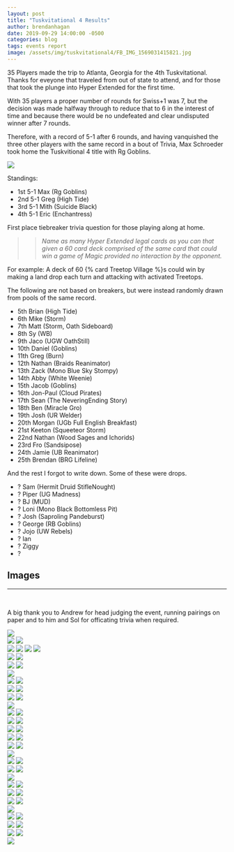 ```yaml
---
layout: post
title: "Tuskvitational 4 Results"
author: brendanhagan
date: 2019-09-29 14:00:00 -0500
categories: blog
tags: events report
image: /assets/img/tuskvitational4/FB_IMG_1569031415821.jpg
---
```


35 Players made the trip to Atlanta, Georgia for the 4th Tuskvitational. Thanks for eveyone that traveled from out of state to attend, and for those that took the plunge into Hyper Extended for the first time.

With 35 players a proper number of rounds for Swiss+1 was 7, but the decision was made halfway through to reduce that to 6 in the interest of time and because there would be no undefeated and clear undisputed winner after 7 rounds.

Therefore, with a record of 5-1 after 6 rounds, and having vanquished the three other players with the same record in a bout of Trivia, Max Schroeder took home the Tuskvitional 4 title with Rg Goblins.

<img src="/assets/img/tuskvitational4/IMG_20190920_220300.jpg">

Standings:

- 1st 5-1 Max (Rg Goblins)
- 2nd 5-1 Greg (High Tide)
- 3rd 5-1 Mith (Suicide Black)
- 4th 5-1 Eric (Enchantress)

First place tiebreaker trivia question for those playing along at home.

>> _Name as many Hyper Extended legal cards as you can that given a 60 card deck comprised of the same card that could win a game of Magic provided no interaction by the opponent._

For example: A deck of 60 {% card Treetop Village %}s could win by making a land drop each turn and attacking with activated Treetops.

The following are not based on breakers, but were instead randomly drawn from pools of the same record.

- 5th Brian (High Tide)
- 6th Mike (Storm)
- 7th Matt (Storm, Oath Sideboard)
- 8th Sy (WB)
- 9th Jaco (UGW OathStill)
- 10th Daniel (Goblins)
- 11th Greg (Burn)
- 12th Nathan (Braids Reanimator)
- 13th Zack (Mono Blue Sky Stompy)
- 14th Abby (White Weenie)
- 15th Jacob (Goblins)
- 16th Jon-Paul (Cloud Pirates)
- 17th Sean (The NeveringEnding Story)
- 18th Ben (Miracle Gro)
- 19th Josh (UR Welder)
- 20th Morgan (UGb Full English Breakfast)
- 21st Keeton (Squeeteor Storm)
- 22nd Nathan (Wood Sages and Ichorids)
- 23rd Fro (Sandsipose)
- 24th Jamie (UB Reanimator)
- 25th Brendan (BRG Lifeline)

And the rest I forgot to write down. Some of these were drops.

- ? Sam (Hermit Druid StifleNought)
- ? Piper (UG Madness)
- ? BJ (MUD)
- ? Loni (Mono Black Bottomless Pit)
- ? Josh (Saproling Pandeburst)
- ? George (RB Goblins)
- ? Jojo (UW Rebels)
- ? Ian
- ? Ziggy
- ?

<h2>Images</h2>
<hr/>
<br/>

A big thank you to Andrew for head judging the event, running pairings on paper and to him and Sol for officating trivia when required.

<div class="image-set">
    <img src="/assets/img/tuskvitational4/IMG_20190920_181908.jpg">
    <div class="image-pair">
        <img src="/assets/img/tuskvitational4/IMG_20190920_215812.jpg">
        <img src="/assets/img/tuskvitational4/IMG_20190920_215233.jpg">
    </div>
</div>

<div class="image-set">
    <img src="/assets/img/tuskvitational4/IMG_20190920_202928.jpg">
    <img src="/assets/img/tuskvitational4/IMG_20190920_153629.jpg">
    <img src="/assets/img/tuskvitational4/IMG_20190920_154207.jpg">
    <img src="/assets/img/tuskvitational4/IMG_20190920_154205.jpg">
    <div class="image-pair">
        <img src="/assets/img/tuskvitational4/IMG_20190920_164944.jpg">
        <img src="/assets/img/tuskvitational4/IMG_20190920_164949.jpg">
    </div>
    <div class="image-pair">
        <img src="/assets/img/tuskvitational4/IMG_20190920_155849.jpg">
        <img src="/assets/img/tuskvitational4/IMG_20190920_165736.jpg">
    </div>
    <img src="/assets/img/tuskvitational4/IMG_20190920_180122.jpg">
    <div class="image-pair">
        <img src="/assets/img/tuskvitational4/IMG_20190920_165220.jpg">
        <img src="/assets/img/tuskvitational4/IMG_20190920_181657.jpg">
    </div>
    <div class="image-pair">
        <img src="/assets/img/tuskvitational4/IMG_20190920_181648.jpg">
        <img src="/assets/img/tuskvitational4/IMG_20190920_181706.jpg">
    </div>
    <div class="image-pair">
        <img src="/assets/img/tuskvitational4/IMG_20190920_181651.jpg">
        <img src="/assets/img/tuskvitational4/IMG_20190920_181701.jpg">
    </div>
    <img src="/assets/img/tuskvitational4/IMG_20190920_165734.jpg">
    <div class="image-pair">
        <img src="/assets/img/tuskvitational4/IMG_20190920_181644.jpg">
        <img src="/assets/img/tuskvitational4/IMG_20190920_181713.jpg">
    </div>
    <div class="image-pair">
        <img src="/assets/img/tuskvitational4/IMG_20190920_181812.jpg">
        <img src="/assets/img/tuskvitational4/IMG_20190920_181818.jpg">
    </div>
    <div class="image-pair">
        <img src="/assets/img/tuskvitational4/IMG_20190920_181828.jpg">
        <img src="/assets/img/tuskvitational4/IMG_20190920_181831.jpg">
    </div>
    <div class="image-pair">
        <img src="/assets/img/tuskvitational4/IMG_20190920_181847.jpg">
        <img src="/assets/img/tuskvitational4/IMG_20190920_181902.jpg">
    </div>
    <div class="image-pair">
        <img src="/assets/img/tuskvitational4/IMG_20190920_181841.jpg">
        <img src="/assets/img/tuskvitational4/IMG_20190920_182328.jpg">
    </div>
    <img src="/assets/img/tuskvitational4/IMG_20190920_161508.jpg">
    <div class="image-pair">
        <img src="/assets/img/tuskvitational4/IMG_20190920_191908.jpg">
        <img src="/assets/img/tuskvitational4/IMG_20190920_192723.jpg">
    </div>
    <div class="image-pair">
        <img src="/assets/img/tuskvitational4/IMG_20190920_183309.jpg">
        <img src="/assets/img/tuskvitational4/IMG_20190920_193716.jpg">
    </div>
    <img src="/assets/img/tuskvitational4/IMG_20190920_194214.jpg">
    <div class="image-pair">
        <img src="/assets/img/tuskvitational4/IMG_20190920_192736.jpg">
        <img src="/assets/img/tuskvitational4/IMG_20190920_202619.jpg">
    </div>
    <div class="image-pair">
        <img src="/assets/img/tuskvitational4/IMG_20190920_201453.jpg">
        <img src="/assets/img/tuskvitational4/IMG_20190920_203916.jpg">
    </div>
    <div class="image-pair">
        <img src="/assets/img/tuskvitational4/IMG_20190920_202622.jpg">
        <img src="/assets/img/tuskvitational4/IMG_20190920_212643.jpg">
    </div>
    <img src="/assets/img/tuskvitational4/IMG_20190920_191906.jpg">
    <div class="image-pair">
        <img src="/assets/img/tuskvitational4/IMG_20190920_211322.jpg">
        <img src="/assets/img/tuskvitational4/IMG_20190920_215049.jpg">
    </div>
    <div class="image-pair">
        <img src="/assets/img/tuskvitational4/IMG_20190920_213422.jpg">
        <img src="/assets/img/tuskvitational4/IMG_20190920_213428.jpg">
    </div>
    <div class="image-pair">
        <img src="/assets/img/tuskvitational4/IMG_20190920_181913.jpg">
        <img src="/assets/img/tuskvitational4/IMG_20190920_181924.jpg">
    </div>
    <img src="/assets/img/tuskvitational4/FB_IMG_1569031415821.jpg">
</div>
